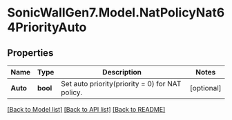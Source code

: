 # SonicWallGen7.Model.NatPolicyNat64PriorityAuto

## Properties

Name | Type | Description | Notes
------------ | ------------- | ------------- | -------------
**Auto** | **bool** | Set auto priority(priority &#x3D; 0) for NAT policy. | [optional] 

[[Back to Model list]](../README.md#documentation-for-models) [[Back to API list]](../README.md#documentation-for-api-endpoints) [[Back to README]](../README.md)

